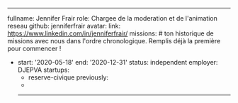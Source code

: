 ---
fullname: Jennifer Frair
role: Chargee de la moderation et de l'animation reseau
github: jenniferfrair
avatar: 
link: https://www.linkedin.com/in/jenniferfrair/
missions: # ton historique de missions avec nous dans l'ordre chronologique. Remplis déjà la première pour commencer !
  - start: '2020-05-18'
    end: '2020-12-31'
    status: independent
    employer: DJEPVA
startups: 
    - reserve-civique
previously: 
    - 
    ---
